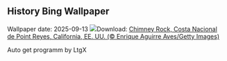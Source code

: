## History Bing Wallpaper
Wallpaper date: 2025-09-13
![](https://www.bing.com/th?id=OHR.PointReyesSeashore_ES-ES8209669177_UHD.jpg&w=1000)Download: [Chimney Rock, Costa Nacional de Point Reyes, California, EE. UU. (© Enrique Aguirre Aves/Getty Images)](https://www.bing.com/th?id=OHR.PointReyesSeashore_ES-ES8209669177_UHD.jpg)

Auto get programm by LtgX
